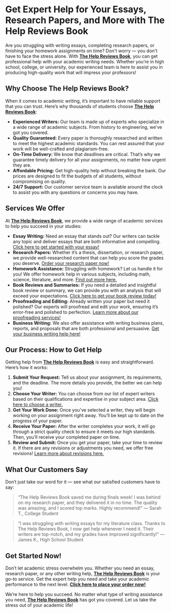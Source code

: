 # Get Expert Help for Your Essays, Research Papers, and More with The Help Reviews Book

Are you struggling with writing essays, completing research papers, or finishing your homework assignments on time? Don't worry — you don't have to face the stress alone. With **[The Help Reviews Book](https://tinyurl.com/topessay?keyword=the+help+reviews+book)**, you can get professional help with your academic writing needs. Whether you’re in high school, college, or university, our experienced team is here to assist you in producing high-quality work that will impress your professors!

## Why Choose The Help Reviews Book?

When it comes to academic writing, it’s important to have reliable support that you can trust. Here’s why thousands of students choose **[The Help Reviews Book](https://tinyurl.com/topessay?keyword=the+help+reviews+book)**:

- **Experienced Writers:** Our team is made up of experts who specialize in a wide range of academic subjects. From history to engineering, we’ve got you covered.
- **Quality Guaranteed:** Every paper is thoroughly researched and written to meet the highest academic standards. You can rest assured that your work will be well-crafted and plagiarism-free.
- **On-Time Delivery:** We know that deadlines are critical. That’s why we guarantee timely delivery for all your assignments, no matter how urgent they are.
- **Affordable Pricing:** Get high-quality help without breaking the bank. Our prices are designed to fit the budgets of all students, without compromising on quality.
- **24/7 Support:** Our customer service team is available around the clock to assist you with any questions or concerns you may have.

## Services We Offer

At **[The Help Reviews Book](https://tinyurl.com/topessay?keyword=the+help+reviews+book)**, we provide a wide range of academic services to help you succeed in your studies:

- **Essay Writing:** Need an essay that stands out? Our writers can tackle any topic and deliver essays that are both informative and compelling. [Click here to get started with your essay!](https://tinyurl.com/topessay?keyword=the+help+reviews+book)
- **Research Papers:** Whether it’s a thesis, dissertation, or research paper, we provide well-researched content that can help you score the grades you deserve. [Order your research paper now!](https://tinyurl.com/topessay?keyword=the+help+reviews+book)
- **Homework Assistance:** Struggling with homework? Let us handle it for you! We offer homework help in various subjects, including math, science, literature, and more. [Find out more here.](https://tinyurl.com/topessay?keyword=the+help+reviews+book)
- **Book Reviews and Summaries:** If you need a detailed and insightful book review or summary, we can provide you with an analysis that will exceed your expectations. [Click here to get your book review today!](https://tinyurl.com/topessay?keyword=the+help+reviews+book)
- **Proofreading and Editing:** Already written your paper but need it polished? Our experts will proofread and edit your work, ensuring it’s error-free and polished to perfection. [Learn more about our proofreading services!](https://tinyurl.com/topessay?keyword=the+help+reviews+book)
- **Business Writing:** We also offer assistance with writing business plans, reports, and proposals that are both professional and persuasive. [Get your business writing help here!](https://tinyurl.com/topessay?keyword=the+help+reviews+book)

## Our Process: How to Get Help

Getting help from **[The Help Reviews Book](https://tinyurl.com/topessay?keyword=the+help+reviews+book)** is easy and straightforward. Here’s how it works:

1. **Submit Your Request:** Tell us about your assignment, its requirements, and the deadline. The more details you provide, the better we can help you!
2. **Choose Your Writer:** You can choose from our list of expert writers based on their qualifications and expertise in your subject area. [Click here to choose a writer.](https://tinyurl.com/topessay?keyword=the+help+reviews+book)
3. **Get Your Work Done:** Once you’ve selected a writer, they will begin working on your assignment right away. You’ll be kept up to date on the progress of your paper.
4. **Receive Your Paper:** After the writer completes your work, it will go through a strict quality check to ensure it meets our high standards. Then, you’ll receive your completed paper on time.
5. **Review and Submit:** Once you get your paper, take your time to review it. If there are any revisions or adjustments you need, we offer free revisions! [Learn more about revisions here.](https://tinyurl.com/topessay?keyword=the+help+reviews+book)

## What Our Customers Say

Don’t just take our word for it — see what our satisfied customers have to say:

> “The Help Reviews Book saved me during finals week! I was behind on my research paper, and they delivered it in no time. The quality was amazing, and I scored top marks. Highly recommend!” — Sarah T., College Student

> “I was struggling with writing essays for my literature class. Thanks to The Help Reviews Book, I now get help whenever I need it. Their writers are top-notch, and my grades have improved significantly!” — James K., High School Student

## Get Started Now!

Don’t let academic stress overwhelm you. Whether you need an essay, research paper, or any other writing help, **[The Help Reviews Book](https://tinyurl.com/topessay?keyword=the+help+reviews+book)** is your go-to service. Get the expert help you need and take your academic performance to the next level. **[Click here to place your order now!](https://tinyurl.com/topessay?keyword=the+help+reviews+book)**

We’re here to help you succeed. No matter what type of writing assistance you need, **[The Help Reviews Book](https://tinyurl.com/topessay?keyword=the+help+reviews+book)** has got you covered. Let us take the stress out of your academic life!
